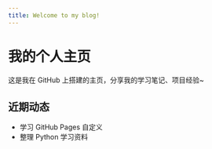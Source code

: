 ```yaml
---
title: Welcome to my blog!
---
```


# 我的个人主页
这是我在 GitHub 上搭建的主页，分享我的学习笔记、项目经验~  

## 近期动态
- 学习 GitHub Pages 自定义  
- 整理 Python 学习资料  
